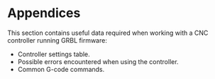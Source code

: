 # Appendices

This section contains useful data required when working with a CNC controller running GRBL firmware:

- Controller settings table.
- Possible errors encountered when using the controller.
- Common G-code commands.